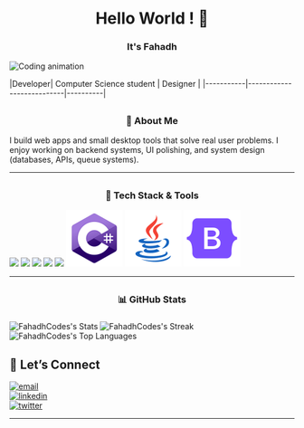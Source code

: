 <h1 align="center"><strong>Hello World ! 👋</strong></h1>
<h3 align="center">It's Fahadh</h3>
        <img class="profile-image" src="https://media1.giphy.com/media/v1.Y2lkPTc5MGI3NjExZGNkcjhweDRxbmJ2aWhyOHprMTJubnp0MjM1cG9ocjNoZTVlOGRnNiZlcD12MV9pbnRlcm5hbF9naWZfYnlfaWQmY3Q9Zw/MD0svLSDeudszrNrp0/giphy.gif" alt="Coding animation" width="720">
        
<span align="center">|Developer| Computer Science student | Designer |<span>
|-----------|---------------------------|----------|

## <h3 align="center">🔭 About Me</h3>

I build web apps and small desktop tools that solve real user problems. I enjoy working on backend systems, UI polishing, and system design (databases, APIs, queue systems).

---

## <h3 align="center">🧰 Tech Stack & Tools</h3>

![](https://img.icons8.com/?size=100&id=20909&format=png&color=000000)
![](https://img.icons8.com/?size=100&id=21278&format=png&color=000000)
![](https://img.icons8.com/?size=100&id=tGvHBPJaKqEd&format=png&color=000000)
![](https://img.icons8.com/?size=100&id=rgPSE6nAB766&format=png&color=000000)
![](https://img.icons8.com/?size=100&id=shQTXiDQiQVR&format=png&color=000000)
![](image-3.png)
![](image-4.png)
![](image-5.png)

---

## <h3 align="center"> 📊 GitHub Stats <h3>

![FahadhCodes's Stats](https://github-readme-stats.vercel.app/api?username=FahadhCodes&theme=merko&show_icons=true&hide_border=true&count_private=true)
![FahadhCodes's Streak](https://github-readme-streak-stats.herokuapp.com/?user=FahadhCodes&theme=merko&hide_border=true)
![FahadhCodes's Top Languages](https://github-readme-stats.vercel.app/api/top-langs/?username=FahadhCodes&theme=merko&show_icons=true&hide_border=true&layout=compact)

## 💬 Let’s Connect

<p>
  <a href="mailto:fahad.work2948@gmail.com"><img src="https://img.shields.io/badge/Email-fahad.work2948@gmail.com-aqua?style=flat-square" alt="email"></a><br>
  <a href="https://www.linkedin.com/in/fahadworks"><img src="https://img.shields.io/badge/LinkedIn-Connect-0A66C2?style=flat-square" alt="linkedin"></a><br>
  <a href="https://www.facebook.com/fahad.mohamed.2948"><img src="https://img.shields.io/badge/Facebook-Follow-1DA1F2?style=flat-square" alt="twitter"></a><br>
</p>

---
